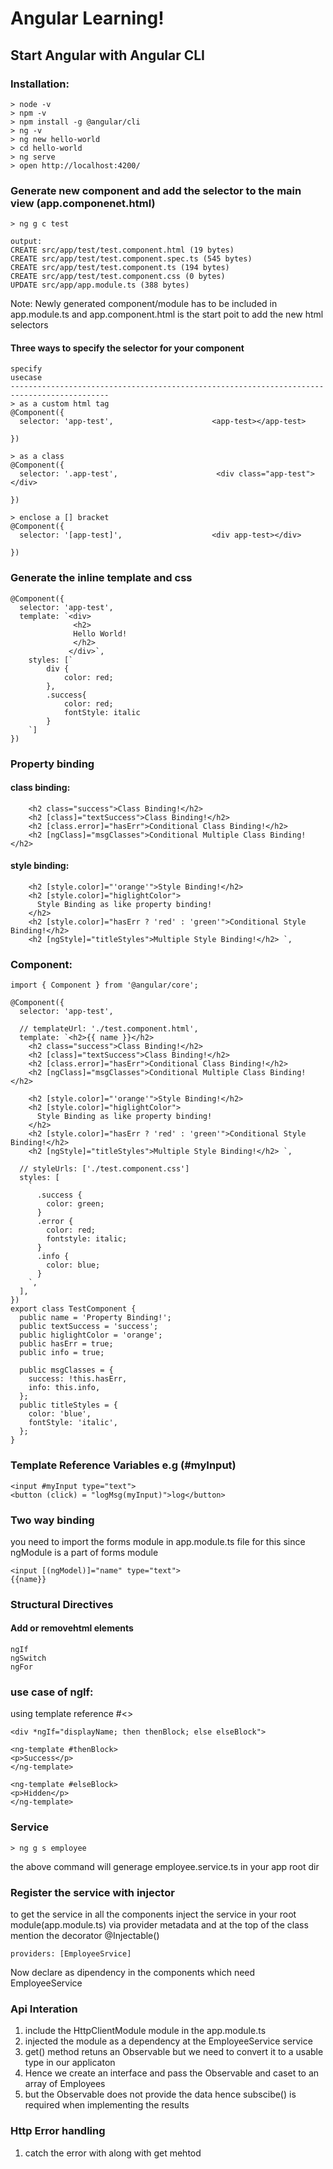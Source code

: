 
# Angular Learning! 

## Start Angular with Angular CLI

### Installation:

```
> node -v
> npm -v
> npm install -g @angular/cli
> ng -v
> ng new hello-world
> cd hello-world
> ng serve
> open http://localhost:4200/
```

### Generate new component and add the selector to the main view (app.componenet.html)

```
> ng g c test

output:
CREATE src/app/test/test.component.html (19 bytes)
CREATE src/app/test/test.component.spec.ts (545 bytes)
CREATE src/app/test/test.component.ts (194 bytes)
CREATE src/app/test/test.component.css (0 bytes)
UPDATE src/app/app.module.ts (388 bytes)
```

Note: Newly generated component/module has to be included in app.module.ts
and app.component.html is the start poit to add the new html selectors

#### Three ways to specify the selector for your component

```
specify                                                          usecase
--------------------------------------------------------------------------------------------
> as a custom html tag
@Component({
  selector: 'app-test',                      <app-test></app-test>

})

> as a class
@Component({
  selector: '.app-test',                      <div class="app-test"></div>

})

> enclose a [] bracket
@Component({
  selector: '[app-test]',                    <div app-test></div>

})

```

### Generate the inline template and css

```
@Component({
  selector: 'app-test',
  template: `<div>
              <h2>
              Hello World!
              </h2>
             </div>`,
    styles: [`
        div {
            color: red;
        },
        .success{
            color: red;
            fontStyle: italic
        }
    `]
})

```

### Property binding

#### class binding:

```
    <h2 class="success">Class Binding!</h2>
    <h2 [class]="textSuccess">Class Binding!</h2>
    <h2 [class.error]="hasErr">Conditional Class Binding!</h2>
    <h2 [ngClass]="msgClasses">Conditional Multiple Class Binding!</h2>
```

#### style binding:

```
    <h2 [style.color]="'orange'">Style Binding!</h2>
    <h2 [style.color]="higlightColor">
      Style Binding as like property binding!
    </h2>
    <h2 [style.color]="hasErr ? 'red' : 'green'">Conditional Style Binding!</h2>
    <h2 [ngStyle]="titleStyles">Multiple Style Binding!</h2> `,

```

### Component:

```
import { Component } from '@angular/core';

@Component({
  selector: 'app-test',

  // templateUrl: './test.component.html',
  template: `<h2>{{ name }}</h2>
    <h2 class="success">Class Binding!</h2>
    <h2 [class]="textSuccess">Class Binding!</h2>
    <h2 [class.error]="hasErr">Conditional Class Binding!</h2>
    <h2 [ngClass]="msgClasses">Conditional Multiple Class Binding!</h2>

    <h2 [style.color]="'orange'">Style Binding!</h2>
    <h2 [style.color]="higlightColor">
      Style Binding as like property binding!
    </h2>
    <h2 [style.color]="hasErr ? 'red' : 'green'">Conditional Style Binding!</h2>
    <h2 [ngStyle]="titleStyles">Multiple Style Binding!</h2> `,

  // styleUrls: ['./test.component.css']
  styles: [
    `
      .success {
        color: green;
      }
      .error {
        color: red;
        fontstyle: italic;
      }
      .info {
        color: blue;
      }
    `,
  ],
})
export class TestComponent {
  public name = 'Property Binding!';
  public textSuccess = 'success';
  public higlightColor = 'orange';
  public hasErr = true;
  public info = true;

  public msgClasses = {
    success: !this.hasErr,
    info: this.info,
  };
  public titleStyles = {
    color: 'blue',
    fontStyle: 'italic',
  };
}

```

### Template Reference Variables e.g (#myInput)

```
<input #myInput type="text">
<button (click) = "logMsg(myInput)">log</button>

```

### Two way binding

you need to import the forms module in app.module.ts file for this since ngModule is a part of forms module

```
<input [(ngModel)]="name" type="text">
{{name}}

```

### Structural Directives

#### Add or removehtml elements

```
ngIf
ngSwitch
ngFor
```

### use case of ngIf:

using template reference #<>

```
<div *ngIf="displayName; then thenBlock; else elseBlock">

<ng-template #thenBlock>
<p>Success</p>
</ng-template>

<ng-template #elseBlock>
<p>Hidden</p>
</ng-template>
```


### Service
```
> ng g s employee
```
the above command will generage employee.service.ts in your app root dir

### Register the service with injector
to get the service in all the components inject the service in your root module(app.module.ts) via provider metadata
and at the top of the class mention the decorator @Injectable()
```
providers: [EmployeeSrvice]
```

Now declare as dipendency in the components which need EmployeeService

### Api Interation

1. include the HttpClientModule module in the app.module.ts
2. injected the module as a dependency at the EmployeeService service
3. get() method retuns an Observable but we need to convert it to a usable type in our applicaton
4. Hence we create an interface and pass the Observable and caset to an array of Employees
5. but the Observable does not provide the data hence subscibe() is required when implementing the results

### Http Error handling
1. catch the error with along with get mehtod
```

```